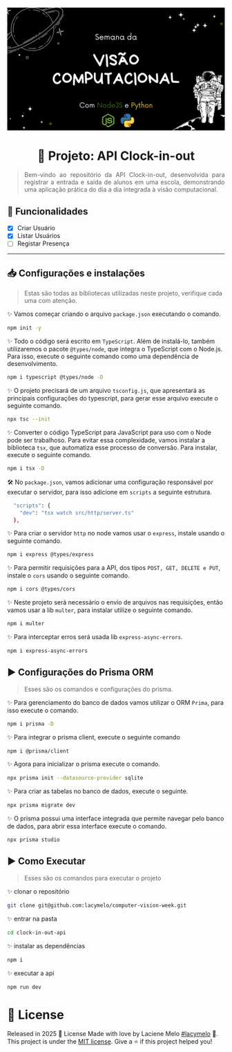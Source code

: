 <div align="justify">
  <p align="center">
    <img alt="banner" src="./assets/banner.png" width="770px" />
  </p>

  <h1 align="center">
    🤖 Projeto: API Clock-in-out
  </h1>

  > Bem-vindo ao repositório da API Clock-in-out, desenvolvida para registrar a entrada e saída de alunos em uma escola, demonstrando uma aplicação prática do dia a dia integrada à visão computacional.
</div>

## :rocket: Funcionalidades
- [x] Criar Usuário
- [x] Listar Usuários
- [ ] Registar Presença
---

##  📥 Configurações e instalações
> Estas são todas as bibliotecas utilizadas neste projeto, verifique cada uma com atenção.

✨ Vamos começar criando o arquivo `package.json` executando o comando.
```bash
npm init -y
```
✨ Todo o código será escrito em `TypeScript`. Além de instalá-lo, também utilizaremos o pacote `@types/node`, que integra o TypeScript com o Node.js. Para isso, execute o seguinte comando como uma dependência de desenvolvimento.
```bash
npm i typescript @types/node -D
```
✨ O projeto precisará de um arquivo `tsconfig.js`, que apresentará as principais configurações do typescript, para gerar esse arquivo execute o seguinte comando.
```bash
npx tsc --init
```
✨ Converter o código TypeScript para JavaScript para uso com o Node pode ser trabalhoso. Para evitar essa complexidade, vamos instalar a biblioteca `tsx`, que automatiza esse processo de conversão. Para instalar, execute o seguinte comando.
```bash
npm i tsx -D
```
🛠️ No `package.json`, vamos adicionar uma configuração responsável por executar o servidor, para isso adicione em `scripts` a seguinte estrutura.
```bash
  "scripts": {
    "dev": "tsx watch src/http/server.ts"
  },
```
✨ Para criar o servidor `http` no node vamos usar o `express`, instale usando o seguinte comando.
```bash
npm i express @types/express
```

✨ Para permitir requisições para a API, dos tipos `POST, GET, DELETE e PUT`, instale o `cors` usando o seguinte comando.
```bash
npm i cors @types/cors
```
✨ Neste projeto será necessário o envio de arquivos nas requisições, então vamos usar a lib `multer`, para instalar utilize o seguinte comando.
```bash
npm i multer
```

✨ Para interceptar erros será usada lib `express-async-errors`.
```bash
npm i express-async-errors
```

## :arrow_forward: Configurações do Prisma ORM
> Esses são os comandos e configurações do prisma.

✨ Para gerenciamento do banco de dados vamos utilizar o ORM `Prima`, para isso execute o comando.
```bash
npm i prisma -D
```

✨ Para integrar o prisma client, execute o seguinte comando
```bash
npm i @prisma/client
```

✨ Agora para inicializar o prisma execute o comando.
```bash
npx prisma init --datasource-provider sqlite  
```
✨ Para criar as tabelas no banco de dados, execute o seguinte.
```bash
npx prisma migrate dev
```
✨ O prisma possui uma interface integrada que permite navegar pelo banco de dados, para abrir essa interface execute o comando.
```bash
npx prisma studio
```
## :arrow_forward: Como Executar

> Esses são os comandos para executar o projeto

✨ clonar o repositório
```bash
git clone git@github.com:lacymelo/computer-vision-week.git
```

✨ entrar na pasta
```bash
cd clock-in-out-api
```

✨ instalar as dependências
```bash
npm i
```

✨ executar a api
```bash
npm run dev
```

# :closed_book: License

Released in 2025 :closed_book: License
Made with love by  Laciene Melo [#lacymelo](https://github.com/lacymelo) 🚀.
This project is under the [MIT license](./LICENSE).
Give a ⭐️ if this project helped you!


